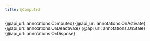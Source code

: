 ```yaml
---
title: @Computed
---
```


{@api_url: annotations.Computed}
{@api_url: annotations.OnActivate}
{@api_url: annotations.OnDeactivate}
{@api_url: annotations.OnStale}
{@api_url: annotations.OnDispose}
